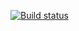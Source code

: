 [![Build status](https://ci.appveyor.com/api/projects/status/51rkjgu3g05var63?svg=true)](https://ci.appveyor.com/project/sgul554/aqa2-2selenide)
